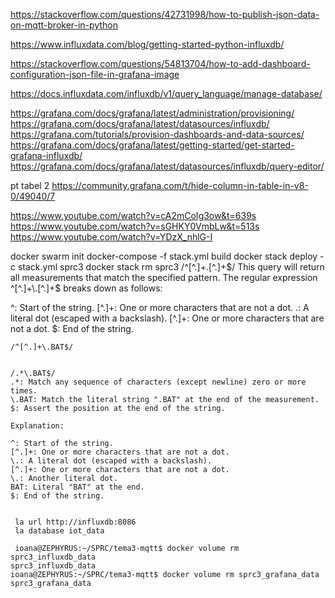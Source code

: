 https://stackoverflow.com/questions/42731998/how-to-publish-json-data-on-mqtt-broker-in-python

https://www.influxdata.com/blog/getting-started-python-influxdb/

https://stackoverflow.com/questions/54813704/how-to-add-dashboard-configuration-json-file-in-grafana-image 

https://docs.influxdata.com/influxdb/v1/query_language/manage-database/

https://grafana.com/docs/grafana/latest/administration/provisioning/ 
https://grafana.com/docs/grafana/latest/datasources/influxdb/
https://grafana.com/tutorials/provision-dashboards-and-data-sources/
https://grafana.com/docs/grafana/latest/getting-started/get-started-grafana-influxdb/
https://grafana.com/docs/grafana/latest/datasources/influxdb/query-editor/ 

pt tabel 2
https://community.grafana.com/t/hide-column-in-table-in-v8-0/49040/7

https://www.youtube.com/watch?v=cA2mCoIg3ow&t=639s
https://www.youtube.com/watch?v=sGHKY0VmbLw&t=513s
https://www.youtube.com/watch?v=YDzX_nhlG-I

 docker swarm init
docker-compose -f stack.yml build
docker stack deploy -c stack.yml sprc3
 docker stack rm sprc3
/^[^.]+\.[^.]+$/
This query will return all measurements that match the specified pattern. The regular expression ^[^.]+\.[^.]+$ breaks down as follows:

^: Start of the string.
[^.]+: One or more characters that are not a dot.
\.: A literal dot (escaped with a backslash).
[^.]+: One or more characters that are not a dot.
$: End of the string.

~~~~~~~~~~~~~~~~~~~~ de modificat la al doilea dash?
/^[^.]+\.BAT$/


/.*\.BAT$/
.*: Match any sequence of characters (except newline) zero or more times.
\.BAT: Match the literal string ".BAT" at the end of the measurement.
$: Assert the position at the end of the string.

Explanation:

^: Start of the string.
[^.]+: One or more characters that are not a dot.
\.: A literal dot (escaped with a backslash).
[^.]+: One or more characters that are not a dot.
\.: Another literal dot.
BAT: Literal "BAT" at the end.
$: End of the string.


 la url http://influxdb:8086
 la database iot_data

 ioana@ZEPHYRUS:~/SPRC/tema3-mqtt$ docker volume rm sprc3_influxdb_data
sprc3_influxdb_data
ioana@ZEPHYRUS:~/SPRC/tema3-mqtt$ docker volume rm sprc3_grafana_data
sprc3_grafana_data